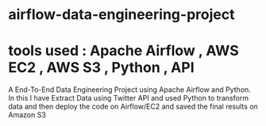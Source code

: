 # airflow-data-engineering-project
# tools used : Apache Airflow , AWS EC2 , AWS S3 , Python , API 

A End-To-End Data Engineering Project using Apache Airflow and Python. In this I have Extract Data using Twitter API and used Python to transform data and then deploy the code on Airflow/EC2 and saved the final results on Amazon S3

